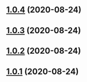 ## [1.0.4](https://github.com/bissolli/release-it/compare/1.0.2...1.0.4) (2020-08-24)

## [1.0.3](https://github.com/bissolli/release-it/compare/1.0.2...1.0.3) (2020-08-24)

## [1.0.2](https://github.com/bissolli/release-it/compare/1.0.1...1.0.2) (2020-08-24)



## [1.0.1](https://github.com/bissolli/release-it/compare/1.0.1...1.0.2) (2020-08-24)

